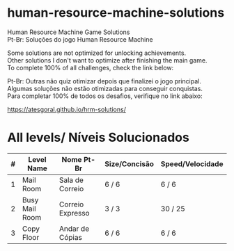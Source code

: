 # human-resource-machine-solutions

Human Resource Machine Game Solutions
<br />
Pt-Br: Soluções do jogo Human Resource Machine

Some solutions are not optimized for unlocking achievements.
<br />
Other solutions I don't want to optimize after finishing the main game.
<br />
To complete 100% of all challenges, check the link below:
<br />

Pt-Br: Outras não quiz otimizar depois que finalizei o jogo principal.
<br />
Algumas soluções não estão otimizadas para conseguir conquistas.
<br />
Para completar 100% de todos os desafios, verifique no link abaixo:

https://atesgoral.github.io/hrm-solutions/

# All levels/ Níveis Solucionados
| #   | Level Name      | Nome Pt-Br         | Size/Concisão | Speed/Velocidade |
| --- | --------------- | ------------------ | ------------- | ---------------- |
| 1   | Mail Room       |  Sala de Correio   | 6 / 6         | 6 / 6 |
| 2   | Busy Mail Room  |  Correio Expresso  | 3 / 3         | 30 / 25 |
| 3   | Copy Floor      |  Andar de Cópias   | 6 / 6         | 6 / 6 |

